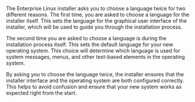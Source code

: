 The Enterprise Linux installer asks you to choose a language twice for two different reasons. The first time, you are asked to choose a language for the installer itself. This sets the language for the graphical user interface of the installer, which will be used to guide you through the installation process.

The second time you are asked to choose a language is during the installation process itself. This sets the default language for your new operating system. This choice will determine which language is used for system messages, menus, and other text-based elements in the operating system.

By asking you to choose the language twice, the installer ensures that the installer interface and the operating system are both configured correctly. This helps to avoid confusion and ensure that your new system works as expected right from the start.
